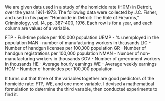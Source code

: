We are given data used in a study of the homicide rate (HOM) in Detroit, over the years 1961-1973. The following data were collected by J.C. Fisher, and used in his paper ”Homicide in Detroit: The Role of Firearms,” Criminology, vol. 14, pp. 387-400, 1976. Each row is for a year, and each column are values of a variable. 

FTP - Full-time police per 100,000 population
UEMP - % unemployed in the population
MAN - number of manufacturing workers in thousands
LIC - Number of handgun licenses per 100,000 population
GR - Number of handgun registrations per 100,000 population
NMAN - Number of non-manufacturing workers in thousands
GOV - Number of government workers in thousands
HE - Average hourly earnings
WE - Average weekly earnings
HOM - Number of homicides per 100,000 population

It turns out that three of the variables together are good predictors of the homicide rate: FTP, WE, and one more variable.
I devised a mathematical formulation to determine the third variable, then conducted experiments to find it.
